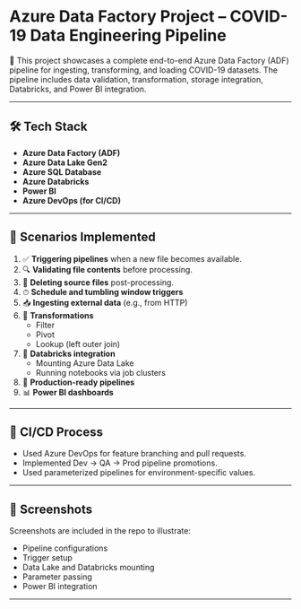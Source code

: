 # Azure Data Factory Project – COVID-19 Data Engineering Pipeline

🚀 This project showcases a complete end-to-end Azure Data Factory (ADF) pipeline for ingesting, transforming, and loading COVID-19 datasets. The pipeline includes data validation, transformation, storage integration, Databricks, and Power BI integration.

---

## 🛠️ Tech Stack

- **Azure Data Factory (ADF)**
- **Azure Data Lake Gen2**
- **Azure SQL Database**
- **Azure Databricks**
- **Power BI**
- **Azure DevOps (for CI/CD)**

---

## 🧪 Scenarios Implemented

1. ✅ **Triggering pipelines** when a new file becomes available.
2. 🔍 **Validating file contents** before processing.
3. 🧹 **Deleting source files** post-processing.
4. ⏱ **Schedule and tumbling window triggers**
5. 📥 **Ingesting external data** (e.g., from HTTP)
6. 🔄 **Transformations**
   - Filter
   - Pivot
   - Lookup (left outer join)
7. 🧩 **Databricks integration**
   - Mounting Azure Data Lake
   - Running notebooks via job clusters
8. 🏁 **Production-ready pipelines**
9. 📊 **Power BI dashboards**

---

## 🔁 CI/CD Process

- Used Azure DevOps for feature branching and pull requests.
- Implemented Dev → QA → Prod pipeline promotions.
- Used parameterized pipelines for environment-specific values.

---

## 📸 Screenshots

Screenshots are included in the repo to illustrate:
- Pipeline configurations
- Trigger setup
- Data Lake and Databricks mounting
- Parameter passing
- Power BI integration

---

